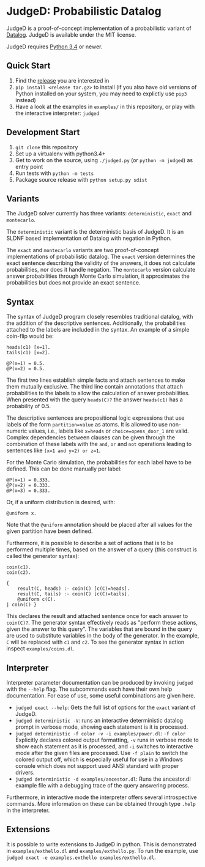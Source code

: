 JudgeD: Probabilistic Datalog
=============================

JudgeD is a proof-of-concept implementation of a probabilistic variant of
[Datalog](https://en.wikipedia.org/wiki/Datalog). JudgeD is available under the
MIT license.

JudgeD requires [Python 3.4](https://www.python.org/) or newer.


Quick Start
-----------

  1. Find the [release](https://github.com/utdb/judged/releases) you are interested in
  2. `pip install <release tar.gz>` to install (if you also have old
     versions of Python installed on your system, you may need to explictly
     use `pip3` instead)
  3. Have a look at the examples in `examples/` in this repository, or play
     with the interactive interpreter: `judged`


Development Start
-----------------

  1. `git clone` this repository
  2. Set up a virtualenv with python3.4+
  3. Get to work on the source, using `./judged.py` (or `python -m judged`) as entry point
  4. Run tests with `python -m tests`
  5. Package source release with `python setup.py sdist`


Variants
--------

The JudgeD solver currently has three variants: `deterministic`, `exact` and
`montecarlo`.

The `deterministic` variant is the deterministic basis of JudgeD. It is an SLDNF
based implementation of Datalog with negation in Python.

The `exact` and `montecarlo` variants are two proof-of-concept implementations
of probabilistic datalog. The `exact` version determines the exact sentence
describing the validity of the answers, it does not calculate probabilities, nor
does it handle negation. The `montecarlo` version calculate answer probabilities
through Monte Carlo simulation, it approximates the probabilities but does not
provide an exact sentence.


Syntax
------

The syntax of JudgeD program closely resembles traditional datalog, with the
addition of the descriptive sentences. Additionally, the probabilities attached
to the labels are included in the syntax. An example of a simple coin-flip
would be:

    heads(c1) [x=1].
    tails(c1) [x=2].

    @P(x=1) = 0.5.
    @P(x=2) = 0.5.

The first two lines establish simple facts and attach sentences to make them
mutually exclusive. The third line contain annotations that attach
probabilities to the labels to allow the calculation of answer probabilities.
When presented with the query `heads(C)?` the answer `heads(c1)` has a
probability of 0.5.

The descriptive sentences are propositional logic expressions that use labels
of the form `partition=value` as atoms. It is allowed to use non-numeric
values, i.e., labels like `x=heads` or `choice=opens_door_1` are valid. Complex
dependencies between clauses can be given through the combination of these
labels with the `and`, `or` and `not` operations leading to sentences like
`(x=1 and y=2) or z=1`.

For the Monte Carlo simulation, the probabilities for each label have to be
defined. This can be done manually per label:

    @P(x=1) = 0.333.
    @P(x=2) = 0.333.
    @P(x=3) = 0.333.

Or, if a uniform distribution is desired, with:

    @uniform x.

Note that the `@uniform` annotation should be placed after all values for the
given partition have been defined.

Furthermore, it is possible to describe a set of actions that is to be performed
multiple times, based on the answer of a query (this construct is called the generator
syntax):

    coin(c1).
    coin(c2).

    {
        result(C, heads) :- coin(C) [c(C)=heads].
        result(C, tails) :- coin(C) [c(C)=tails].
        @uniform c(C).
    | coin(C) }

This declares the result and attached sentence once for each answer to `coin(C)?`. The
generator syntax effectively reads as "perform these actions, given the answer to this
query". The variables that are bound in the query are used to substitute variables in
the body of the generator. In the example, `C` will be replaced with `c1` and `c2`. To
see the generator syntax in action inspect `examples/coins.dl`.

Interpreter
-----------

Interpreter parameter documentation can be produced by invoking `judged`
with the `--help` flag. The subcommands each have their own help documentation.
For ease of use, some useful combinations are given here.

  - `judged exact --help`: Gets the full list of options for the `exact`
    variant of JudgeD.
  - `judged deterministic -V`: runs an interactive deterministic datalog
     prompt in verbose mode, showing each statement is it is processed.
  - `judged deterministic -f color -v -i examples/power.dl`: `-f color`
    Explicitly declares colored output formatting, `-v` runs in verbose mode to show
    each statement as it is processed, and `-i` switches to interactive mode after
    the given files are processed. Use `-f plain` to switch the colored output off, 
    which is especially useful for use in a Windows console which does not support
    used ANSI standard with proper drivers.
  - `judged deterministic -d examples/ancestor.dl`: Runs the ancestor.dl
    example file with a debugging trace of the query answering process.

Furthermore, in interactive mode the interpreter offers several introspective
commands. More information on these can be obtained through type `.help` in the
interpreter.


Extensions
----------

It is possible to write extensions to JudgeD in python. This is demonstrated in
`examples/exthello.dl` and `examples/exthello.py`. To run the example, use
`judged exact -e examples.exthello examples/exthello.dl`.
